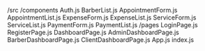 /src
  /components
    Auth.js
    BarberList.js
    AppointmentForm.js
    AppointmentList.js
    ExpenseForm.js
    ExpenseList.js
    ServiceForm.js
    ServiceList.js
    PaymentForm.js
    PaymentList.js
  /pages
    LoginPage.js
    RegisterPage.js
    DashboardPage.js
    AdminDashboardPage.js
    BarberDashboardPage.js
    ClientDashboardPage.js
  App.js
  index.js
